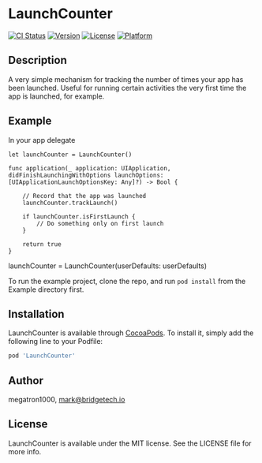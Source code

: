 # LaunchCounter

[![CI Status](https://img.shields.io/travis/megatron1000/LaunchCounter.svg?style=flat)](https://travis-ci.org/megatron1000/LaunchCounter)
[![Version](https://img.shields.io/cocoapods/v/LaunchCounter.svg?style=flat)](https://cocoapods.org/pods/LaunchCounter)
[![License](https://img.shields.io/cocoapods/l/LaunchCounter.svg?style=flat)](https://cocoapods.org/pods/LaunchCounter)
[![Platform](https://img.shields.io/cocoapods/p/LaunchCounter.svg?style=flat)](https://cocoapods.org/pods/LaunchCounter)

## Description 

A very simple mechanism for tracking the number of times your app has been launched. Useful for running certain activities the very first time the app is launched, for example.

## Example

In your app delegate

```    
let launchCounter = LaunchCounter()

func application(_ application: UIApplication, didFinishLaunchingWithOptions launchOptions: [UIApplicationLaunchOptionsKey: Any]?) -> Bool {

    // Record that the app was launched
    launchCounter.trackLaunch()

    if launchCounter.isFirstLaunch {
        // Do something only on first launch 
    }

    return true
}
```

launchCounter = LaunchCounter(userDefaults: userDefaults)


To run the example project, clone the repo, and run `pod install` from the Example directory first.

## Installation

LaunchCounter is available through [CocoaPods](https://cocoapods.org). To install
it, simply add the following line to your Podfile:

```ruby
pod 'LaunchCounter'
```

## Author

megatron1000, mark@bridgetech.io

## License

LaunchCounter is available under the MIT license. See the LICENSE file for more info.
